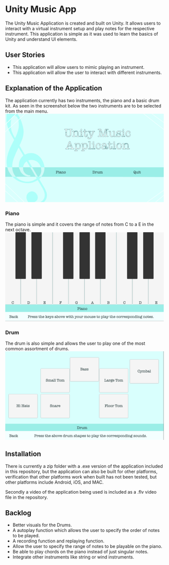 # Unity Music App
The Unity Music Application is created and built on Unity. It allows users to interact with a virtual instrument setup and play notes for the respective instrument. This application is simple as it was used to learn the basics of Unity and understand UI elements.

## User Stories
- This application will allow users to mimic playing an instrument. 
- This application will allow the user to interact with different instruments.

## Explanation of the Application
The application currently has two instruments, the piano and a basic drum kit. As seen in the screenshot below the two instruments are to be selected from the main menu. 
![Main Menu](https://github.com/sz64/Unity-Music-App/blob/master/Main.png)

### Piano
The piano is simple and it covers the range of notes from C to a E in the next octave. 
![Piano](https://github.com/sz64/Unity-Music-App/blob/master/Piano.png)

### Drum
The drum is also simple and allows the user to play one of the most common assortment of drums.
![Drum](https://github.com/sz64/Unity-Music-App/blob/master/Drum.png)

## Installation
There is currently a zip folder with a .exe version of the application included in this repository, but the application can also be built for other platforms, verification that other platforms work when built has not been tested, but other platforms include Android, iOS, and MAC.

Secondly a video of the application being used is included as a .flv video file in the repository. 

## Backlog
 - Better visuals for the Drums.
 - A autoplay function which allows the user to specify the order of notes to be played.
 - A recording function and replaying function.
 - Allow the user to specify the range of notes to be playable on the piano.
 - Be able to play chords on the piano instead of just singular notes.
 - Integrate other instruments like string or wind instruments. 

